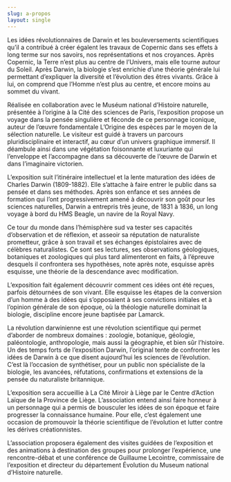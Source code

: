 ```yaml
---
slug: a-propos 
layout: single
---
```


Les idées révolutionnaires de Darwin et les bouleversements scientifiques qu’il a contribué à créer égalent les travaux de Copernic dans ses effets à long terme sur nos savoirs, nos représentations et nos croyances. Après Copernic, la Terre n’est plus au centre de l’Univers, mais elle tourne autour du Soleil. Après Darwin, la biologie s’est enrichie d’une théorie générale lui permettant d’expliquer la diversité et l’évolution des êtres vivants. Grâce à lui, on comprend que l’Homme n’est plus au centre, et encore moins au sommet du vivant.

Réalisée en collaboration avec le Muséum national d’Histoire naturelle, présentée à l’origine à la Cité des sciences de Paris, l’exposition propose un voyage dans la pensée singulière et féconde de ce personnage iconique, auteur de l’œuvre fondamentale L’Origine des espèces par le moyen de la sélection naturelle. Le visiteur est guidé à travers un parcours pluridisciplinaire et interactif, au cœur d’un univers graphique immersif. Il déambule ainsi dans une végétation foisonnante et luxuriante qui l’enveloppe et l’accompagne dans sa découverte de l’œuvre de Darwin et dans l’imaginaire victorien.

L’exposition suit l’itinéraire intellectuel et la lente maturation des idées de Charles Darwin (1809-1882). Elle s’attache à faire entrer le public dans sa pensée et dans ses méthodes. Après son enfance et ses années de formation qui l’ont progressivement amené à découvrir son goût pour les sciences naturelles, Darwin a entrepris très jeune, de 1831 à 1836, un long voyage à bord du HMS Beagle, un navire de la Royal Navy.

Ce tour du monde dans l’hémisphère sud va tester ses capacités d’observation et de réflexion, et asseoir sa réputation de naturaliste prometteur, grâce à son travail et ses échanges épistolaires avec de célèbres naturalistes. Ce sont ses lectures, ses observations géologiques, botaniques et zoologiques qui plus tard alimenteront en faits, à l’épreuve desquels il confrontera ses hypothèses, note après note, esquisse après esquisse, une théorie de la descendance avec modification.

L’exposition fait également découvrir comment ces idées ont été reçues, parfois détournées de son vivant. Elle esquisse les étapes de la conversion d’un homme à des idées qui s’opposaient à ses convictions initiales et à l’opinion générale de son époque, où la théologie naturelle dominait la biologie, discipline encore jeune baptisée par Lamarck.

La révolution darwinienne est une révolution scientifique qui permet d’aborder de nombreux domaines : zoologie, botanique, géologie, paléontologie, anthropologie, mais aussi la géographie, et bien sûr l’histoire. Un des temps forts de l’exposition Darwin, l’original tente de confronter les idées de Darwin à ce que disent aujourd’hui les sciences de l’évolution. C’est là l’occasion de synthétiser, pour un public non spécialiste de la biologie, les avancées, réfutations, confirmations et extensions de la pensée du naturaliste britannique.

L’exposition sera accueillie à La Cité Miroir à Liège par le Centre d’Action Laïque de la Province de Liège. L’association entend ainsi faire honneur à un personnage qui a permis de bousculer les idées de son époque et faire progresser la connaissance humaine. Pour elle, c’est également une occasion de promouvoir la théorie scientifique de l’évolution et lutter contre les dérives créationnistes.

L’association proposera également des visites guidées de l’exposition et des animations à destination des groupes pour prolonger l’expérience, une rencontre-débat et une conférence de Guillaume Lecointre, commissaire de l’exposition et directeur du département Évolution du Museum national d’Histoire naturelle.
